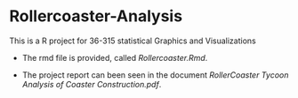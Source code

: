 # Rollercoaster-Analysis
This is a R project for 36-315 statistical Graphics and Visualizations

* The rmd file is provided, called *Rollercoaster.Rmd*.

* The project report can been seen in the document *RollerCoaster Tycoon Analysis of Coaster Construction.pdf*.
